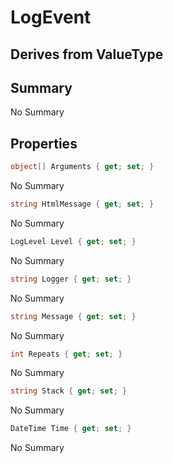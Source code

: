 # LogEvent

## Derives from ValueType

## Summary

No Summary
## Properties

```c#
object[] Arguments { get; set; } 
```
No Summary
```c#
string HtmlMessage { get; set; } 
```
No Summary
```c#
LogLevel Level { get; set; } 
```
No Summary
```c#
string Logger { get; set; } 
```
No Summary
```c#
string Message { get; set; } 
```
No Summary
```c#
int Repeats { get; set; } 
```
No Summary
```c#
string Stack { get; set; } 
```
No Summary
```c#
DateTime Time { get; set; } 
```
No Summary
